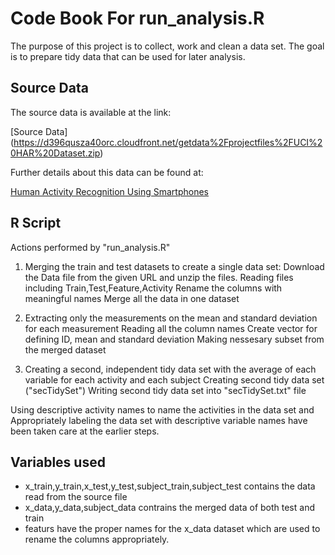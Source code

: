 # Code Book For run_analysis.R

The purpose of this project is to collect, work and clean a data set. The goal is to prepare tidy data that can be used for later analysis.

## Source Data

The source data is available at the link:

[Source Data] (https://d396qusza40orc.cloudfront.net/getdata%2Fprojectfiles%2FUCI%20HAR%20Dataset.zip)

Further details about this data can be found at:

[Human Activity Recognition Using Smartphones](http://archive.ics.uci.edu/ml/datasets/Human+Activity+Recognition+Using+Smartphones)

## R Script

Actions performed by "run_analysis.R" 


1. Merging the train and test datasets to create a single data set:
	Download the Data file from the given URL and unzip the files.
	Reading files including Train,Test,Feature,Activity
	Rename the columns with meaningful names
	Merge all the data in one dataset

2. Extracting only the measurements on the mean and standard deviation for each measurement
	Reading all the column names
	Create vector for defining ID, mean and standard deviation
	Making nessesary subset from the merged dataset

3. Creating a second, independent tidy data set with the average of each variable for each activity and each subject
	Creating second tidy data set ("secTidySet")
	Writing second tidy data set into "secTidySet.txt" file


Using descriptive activity names to name the activities in the data set and Appropriately labeling the data set with descriptive variable names have been taken care at the earlier steps.

## Variables used

- x_train,y_train,x_test,y_test,subject_train,subject_test contains the data read from the source file
- x_data,y_data,subject_data contrains the merged data of both test and train
- featurs have the proper names for the x_data dataset which are used to rename the columns appropriately.

